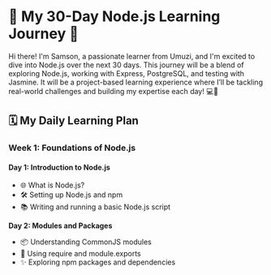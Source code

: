 # 🚀 My 30-Day Node.js Learning Journey 🚀

Hi there! I'm Samson, a passionate learner from Umuzi, and I'm excited to dive into Node.js over the next 30 days. This journey will be a blend of exploring Node.js, working with Express, PostgreSQL, and testing with Jasmine. It will be a project-based learning experience where I’ll be tackling real-world challenges and building my expertise each day! 💻🌟

## 🗓️ My Daily Learning Plan

### **Week 1: Foundations of Node.js**

#### **Day 1: Introduction to Node.js**

- 🌐 What is Node.js?
- 🛠️ Setting up Node.js and npm
- 📚 Writing and running a basic Node.js script

**Day 2: Modules and Packages**

- 📦 Understanding CommonJS modules
- 🔄 Using require and module.exports
- ✨ Exploring npm packages and dependencies
